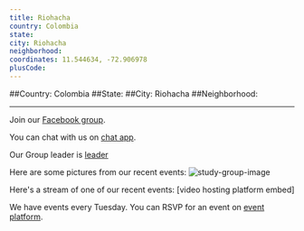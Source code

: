 ```yaml
---
title: Riohacha
country: Colombia
state: 
city: Riohacha
neighborhood: 
coordinates: 11.544634, -72.906978
plusCode:
---
```


##Country: Colombia
##State: 
##City: Riohacha
##Neighborhood: 
*****
Join our [Facebook group](https://www.facebook.com/groups/free.code.camp.riohacha).

You can chat with us on [chat app]().

Our Group leader is [leader]()

Here are some pictures from our recent events:
![study-group-image]()

Here's a stream of one of our recent events:
[video hosting platform embed]

We have events every Tuesday. You can RSVP for an event on [event platform]().
